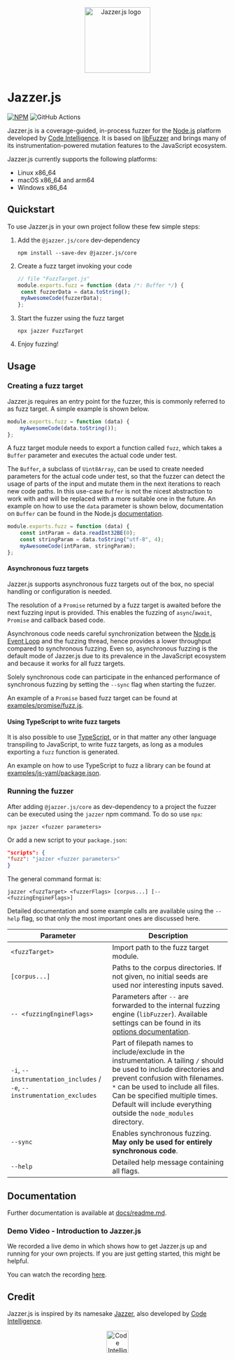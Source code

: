 <div style="text-align: center;">
<img src="https://7466322.fs1.hubspotusercontent-na1.net/hubfs/7466322/Logos/CI%20Logos/Jazzer.js%20logo.png" height=150px alt="Jazzer.js logo">
</div>

# Jazzer.js

[![NPM](https://img.shields.io/npm/v/@jazzer.js/core)](https://img.shields.io/npm/v/@jazzer.js/core)
![GitHub Actions](https://github.com/CodeIntelligenceTesting/jazzer.js/workflows/Tests/badge.svg)

Jazzer.js is a coverage-guided, in-process fuzzer for the
[Node.js](https://nodejs.org) platform developed by
[Code Intelligence](https://www.code-intelligence.com). It is based on
[libFuzzer](https://llvm.org/docs/LibFuzzer.html) and brings many of its
instrumentation-powered mutation features to the JavaScript ecosystem.

Jazzer.js currently supports the following platforms:

- Linux x86_64
- macOS x86_64 and arm64
- Windows x86_64

## Quickstart

To use Jazzer.js in your own project follow these few simple steps:

1. Add the `@jazzer.js/core` dev-dependency

   ```shell
   npm install --save-dev @jazzer.js/core
   ```

2. Create a fuzz target invoking your code

   ```js
   // file "FuzzTarget.js"
   module.exports.fuzz = function (data /*: Buffer */) {
   	const fuzzerData = data.toString();
   	myAwesomeCode(fuzzerData);
   };
   ```

3. Start the fuzzer using the fuzz target

   ```shell
   npx jazzer FuzzTarget
   ```

4. Enjoy fuzzing!

## Usage

### Creating a fuzz target

Jazzer.js requires an entry point for the fuzzer, this is commonly referred to
as fuzz target. A simple example is shown below.

```js
module.exports.fuzz = function (data) {
	myAwesomeCode(data.toString());
};
```

A fuzz target module needs to export a function called `fuzz`, which takes a
`Buffer` parameter and executes the actual code under test.

The `Buffer`, a subclass of `Uint8Array`, can be used to create needed
parameters for the actual code under test, so that the fuzzer can detect the
usage of parts of the input and mutate them in the next iterations to reach new
code paths. In this use-case `Buffer` is not the nicest abstraction to work with
and will be replaced with a more suitable one in the future. An example on how
to use the `data` parameter is shown below, documentation on `Buffer` can be
found in the Node.js
[documentation](https://nodejs.org/docs/latest-v14.x/api/buffer.html).

```js
module.exports.fuzz = function (data) {
	const intParam = data.readInt32BE(0);
	const stringParam = data.toString("utf-8", 4);
	myAwesomeCode(intParam, stringParam);
};
```

#### Asynchronous fuzz targets

Jazzer.js supports asynchronous fuzz targets out of the box, no special handling
or configuration is needed.

The resolution of a `Promise` returned by a fuzz target is awaited before the
next fuzzing input is provided. This enables the fuzzing of `async`/`await`,
`Promise` and callback based code.

Asynchronous code needs careful synchronization between the
[Node.js Event Loop](https://nodejs.org/en/docs/guides/event-loop-timers-and-nexttick/)
and the fuzzing thread, hence provides a lower throughput compared to
synchronous fuzzing. Even so, asynchronous fuzzing is the default mode of
Jazzer.js due to its prevalence in the JavaScript ecosystem and because it works
for all fuzz targets.

Solely synchronous code can participate in the enhanced performance of
synchronous fuzzing by setting the `--sync` flag when starting the fuzzer.

An example of a `Promise` based fuzz target can be found at
[examples/promise/fuzz.js](examples/promise/fuzz.js).

#### Using TypeScript to write fuzz targets

It is also possible to use [TypeScript](https://www.typescriptlang.org), or in
that matter any other language transpiling to JavaScript, to write fuzz targets,
as long as a modules exporting a `fuzz` function is generated.

An example on how to use TypeScript to fuzz a library can be found at
[examples/js-yaml/package.json](examples/js-yaml/package.json).

### Running the fuzzer

After adding `@jazzer.js/core` as dev-dependency to a project the fuzzer can be
executed using the `jazzer` npm command. To do so use `npx`:

```shell
npx jazzer <fuzzer parameters>
```

Or add a new script to your `package.json`:

```json
"scripts": {
"fuzz": "jazzer <fuzzer parameters>"
}
```

The general command format is:

```text
jazzer <fuzzTarget> <fuzzerFlags> [corpus...] [-- <fuzzingEngineFlags>]
```

Detailed documentation and some example calls are available using the `--help`
flag, so that only the most important ones are discussed here.

| Parameter                                                               | Description                                                                                                                                                                                                                                                                                              |
| ----------------------------------------------------------------------- | -------------------------------------------------------------------------------------------------------------------------------------------------------------------------------------------------------------------------------------------------------------------------------------------------------- |
| `<fuzzTarget>`                                                          | Import path to the fuzz target module.                                                                                                                                                                                                                                                                   |
| `[corpus...]`                                                           | Paths to the corpus directories. If not given, no initial seeds are used nor interesting inputs saved.                                                                                                                                                                                                   |
| `-- <fuzzingEngineFlags>`                                               | Parameters after `--` are forwarded to the internal fuzzing engine (`libFuzzer`). Available settings can be found in its [options documentation](https://www.llvm.org/docs/LibFuzzer.html#options).                                                                                                      |
| `-i`, `--instrumentation_includes` / `-e`, `--instrumentation_excludes` | Part of filepath names to include/exclude in the instrumentation. A tailing `/` should be used to include directories and prevent confusion with filenames. `*` can be used to include all files. Can be specified multiple times. Default will include everything outside the `node_modules` directory. |
| `--sync`                                                                | Enables synchronous fuzzing. **May only be used for entirely synchronous code**.                                                                                                                                                                                                                         |
| `--help`                                                                | Detailed help message containing all flags.                                                                                                                                                                                                                                                              |

## Documentation

Further documentation is available at [docs/readme.md](docs/README.md).

### Demo Video - Introduction to Jazzer.js

We recorded a live demo in which shows how to get Jazzer.js up and running for
your own projects. If you are just getting started, this might be helpful.

You can watch the recording
[here](https://youtu.be/KyIhxEiNnfc).

## Credit

Jazzer.js is inspired by its namesake
[Jazzer](https://github.com/CodeIntelligenceTesting/jazzer), also developed by
[Code Intelligence](https://www.code-intelligence.com).

<p align="center">
<a href="https://www.code-intelligence.com"><img src="https://www.code-intelligence.com/hubfs/Logos/CI%20Logos/CI_Header_GitHub_quer.jpeg" height=50px alt="Code Intelligence logo"></a>
</p>
